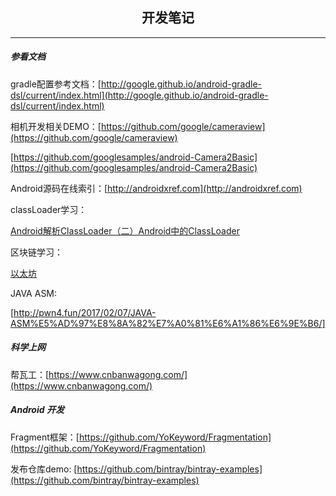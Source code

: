 <h2 align = "center">开发笔记</h2>

----

##### 参看文档

gradle配置参考文档：[http://google.github.io/android-gradle-dsl/current/index.html](http://google.github.io/android-gradle-dsl/current/index.html)

相机开发相关DEMO：[https://github.com/google/cameraview](https://github.com/google/cameraview)

[https://github.com/googlesamples/android-Camera2Basic](https://github.com/googlesamples/android-Camera2Basic)

Android源码在线索引：[http://androidxref.com](http://androidxref.com)

classLoader学习：

[Android解析ClassLoader（二）Android中的ClassLoader](https://blog.csdn.net/itachi85/article/details/78276837)

区块链学习：

[以太坊](https://www.94eth.com/)

JAVA ASM:

[http://pwn4.fun/2017/02/07/JAVA-ASM%E5%AD%97%E8%8A%82%E7%A0%81%E6%A1%86%E6%9E%B6/]

##### 科学上网

帮瓦工：[https://www.cnbanwagong.com/](https://www.cnbanwagong.com/)

##### Android 开发

Fragment框架：[https://github.com/YoKeyword/Fragmentation](https://github.com/YoKeyword/Fragmentation)

发布仓库demo: [https://github.com/bintray/bintray-examples](https://github.com/bintray/bintray-examples)
